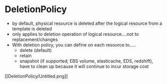 # DeletionPolicy

- by default, physical resource is deleted after the logical resource from a template is deleted
- only applies to deletion operation of logical resource….not to replacement/changes
- With deletion policy, you can define on each resource to…..
    - delete (default)
    - retain
    - snapshot (if supported; EBS volume, elasticache, EDS, redshift), have to clean up because it will continue to incur storage cost

[[DeletionPolicy/Untitled.png]]
